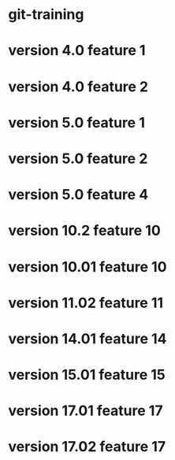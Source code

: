 # git-training
# version 4.0 feature 1
# version 4.0 feature 2
# version 5.0 feature 1
# version 5.0 feature 2
# version 5.0 feature 4
# version 10.2 feature 10
# version 10.01 feature 10
# version 11.02 feature 11
# version 14.01 feature 14
# version 15.01 feature 15
# version 17.01 feature 17
# version 17.02 feature 17
